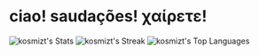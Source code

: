 # ciao! saudações! χαίρετε!

![kosmizt's Stats](https://github-readme-stats.vercel.app/api?username=kosmizt&theme=dracula&show_icons=true&hide_border=true&count_private=true)
![kosmizt's Streak](https://github-readme-streak-stats.herokuapp.com/?user=kosmizt&theme=dracula&hide_border=true)
![kosmizt's Top Languages](https://github-readme-stats.vercel.app/api/top-langs/?username=kosmizt&theme=dracula&show_icons=true&hide_border=true&layout=compact)
